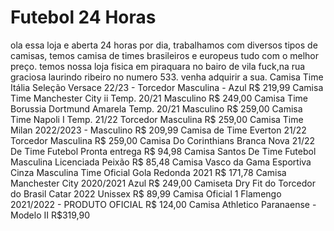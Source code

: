 # Futebol 24 Horas 
ola essa loja e aberta 24 horas por dia, trabalhamos com diversos tipos de camisas, temos camisa de times brasileiros e europeus tudo com o melhor preço. temos nossa loja fisica em piraquara no bairo de vila fuck,na rua graciosa laurindo ribeiro no numero 533. venha adquirir a sua.
Camisa Time Itália Seleção Versace 22/23 - Torcedor Masculina - Azul R$ 219,99
Camisa Time Manchester City ii Temp. 20/21 Masculino R$ 249,00
Camisa Time Borussia Dortmund Amarela Temp. 20/21 Masculino R$ 259,00
Camisa Time Napoli I Temp. 21/22 Torcedor Masculina R$ 259,00
Camisa Time Milan 2022/2023 - Masculino R$ 209,99
Camisa de Time Everton 21/22 Torcedor Masculina R$ 259,00
Camisa Do Corinthians Branca Nova 21/22 De Time Futebol Pronta entrega R$ 94,98
Camisa Santos De Time Futebol Masculina Licenciada Peixão R$ 85,48
Camisa Vasco da Gama Esportiva Cinza Masculina Time Oficial Gola Redonda 2021 R$ 171,78
Camisa Manchester City 2020/2021 Azul R$ 249,00
Camiseta Dry Fit do Torcedor do Brasil Catar 2022 Unissex R$ 89,99
Camisa Oficial 1 Flamengo 2021/2022 - PRODUTO OFICIAL R$ 124,00
Camisa Athletico Paranaense - Modelo II R$319,90

